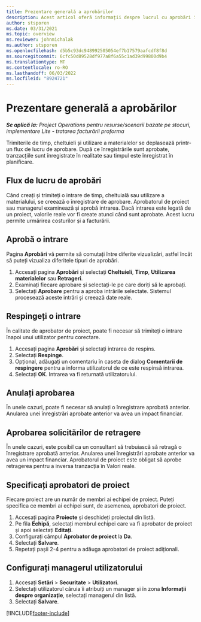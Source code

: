 ```yaml
---
title: Prezentare generală a aprobărilor
description: Acest articol oferă informații despre lucrul cu aprobări în Project Operations.
author: stsporen
ms.date: 03/31/2021
ms.topic: overview
ms.reviewer: johnmichalak
ms.author: stsporen
ms.openlocfilehash: d5b5c93dc948992505054ef7b17579aafcdf8f8d
ms.sourcegitcommit: 6cfc50d89528df977a8f6a55c1ad39d99800d9b4
ms.translationtype: MT
ms.contentlocale: ro-RO
ms.lasthandoff: 06/03/2022
ms.locfileid: "8924721"
---
```

# <a name="approvals-overview"></a>Prezentare generală a aprobărilor

_**Se aplică la:** Project Operations pentru resurse/scenarii bazate pe stocuri, implementare Lite - tratarea facturării proforma_

Trimiterile de timp, cheltuieli și utilizare a materialelor se deplasează printr-un flux de lucru de aprobare. După ce înregistrările sunt aprobate, tranzacțiile sunt înregistrate în realitate sau timpul este înregistrat în planificare.

## <a name="approvals-workflow"></a>Flux de lucru de aprobări
Când creați și trimiteți o intrare de timp, cheltuială sau utilizare a materialului, se creează o înregistrare de aprobare. Aprobatorul de proiect sau managerul examinează și aprobă intrarea. Dacă intrarea este legată de un proiect, valorile reale vor fi create atunci când sunt aprobate. Acest lucru permite urmărirea costurilor și a facturării.

## <a name="approve-an-entry"></a>Aprobă o intrare
Pagina **Aprobări** vă permite să comutați între diferite vizualizări, astfel încât să puteți vizualiza diferitele tipuri de aprobări.
  
1. Accesați pagina **Aprobări** și selectați **Cheltuieli**, **Timp**, **Utilizarea materialelor** sau **Retrageri**.
2. Examinați fiecare aprobare și selectați-le pe care doriți să le aprobați.
3. Selectați **Aprobare** pentru a aproba intrările selectate.
Sistemul procesează aceste intrări și creează date reale.

## <a name="reject-an-entry"></a>Respingeți o intrare
În calitate de aprobator de proiect, poate fi necesar să trimiteți o intrare înapoi unui utilizator pentru corectare.
  
1. Accesați pagina **Aprobări** și selectați intrarea de respins. 
2. Selectați **Respinge**.
3. Opțional, adăugați un comentariu în caseta de dialog **Comentarii de respingere** pentru a informa utilizatorul de ce este respinsă intrarea.
4. Selectați **OK**. Intrarea va fi returnată utilizatorului.
  
## <a name="cancel-approval"></a>Anulați aprobarea
În unele cazuri, poate fi necesar să anulați o înregistrare aprobată anterior. Anularea unei înregistrări aprobate anterior va avea un impact financiar. 

## <a name="approving-recall-requests"></a>Aprobarea solicitărilor de retragere
În unele cazuri, este posibil ca un consultant să trebuiască să retragă o înregistrare aprobată anterior. Anularea unei înregistrări aprobate anterior va avea un impact financiar. Aprobatorul de proiect este obligat să aprobe retragerea pentru a inversa tranzacția în Valori reale.

## <a name="specify-project-approvers"></a>Specificați aprobatori de proiect
Fiecare proiect are un număr de membri ai echipei de proiect. Puteți specifica ce membri ai echipei sunt, de asemenea, aprobatori de proiect.

1. Accesați pagina **Proiecte** și deschideți proiectul din listă.
2. Pe fila **Echipă**, selectați membrul echipei care va fi aprobator de proiect și apoi selectați **Editați**.
3. Configurați câmpul **Aprobator de proiect** la **Da**.
4. Selectați **Salvare**.
5. Repetați pașii 2-4 pentru a adăuga aprobatori de proiect adiționali.

## <a name="configure-the-users-manager"></a>Configurați managerul utilizatorului

1. Accesați **Setări** > **Securitate** > **Utilizatori**.
2. Selectați utilizatorul căruia îi atribuiți un manager și în zona **Informații despre organizație**, selectați managerul din listă. 
3. Selectați **Salvare**.




[!INCLUDE[footer-include](../includes/footer-banner.md)]
